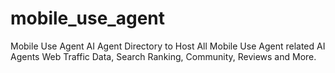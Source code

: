 # mobile_use_agent
Mobile Use Agent AI Agent Directory to Host All Mobile Use Agent related AI Agents Web Traffic Data, Search Ranking, Community, Reviews and More.
